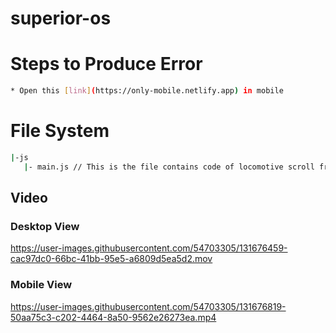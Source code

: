 # superior-os

# Steps to Produce Error
```sh
* Open this [link](https://only-mobile.netlify.app) in mobile 
```

# File System
```sh
|-js
   |- main.js // This is the file contains code of locomotive scroll from line 7 to 22
```

## Video
### Desktop View

https://user-images.githubusercontent.com/54703305/131676459-cac97dc0-66bc-41bb-95e5-a6809d5ea5d2.mov

### Mobile View 



https://user-images.githubusercontent.com/54703305/131676819-50aa75c3-c202-4464-8a50-9562e26273ea.mp4


